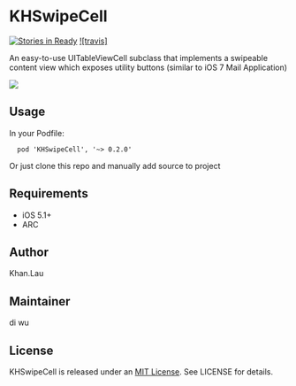 # KHSwipeCell

[![Stories in Ready](https://badge.waffle.io/weekwood/KHSwipeCell.png?label=ready&title=Ready)](https://waffle.io/weekwood/KHSwipeCell)
[![travis]](https://travis-ci.org/weekwood/KHSwipeCell.svg?branch=master)

An easy-to-use UITableViewCell subclass that implements a swipeable content view which exposes utility buttons (similar to iOS 7 Mail Application)

![](https://raw.githubusercontent.com/weekwood/KHSwipeCell/master/gif/KHSwipeCell.gif)

## Usage

In your Podfile:
```
  pod 'KHSwipeCell', '~> 0.2.0'
```
Or just clone this repo and manually add source to project

## Requirements
* iOS 5.1+
* ARC

## Author

Khan.Lau

## Maintainer

di wu

## License
KHSwipeCell is released under an [MIT License](http://opensource.org/licenses/MIT). See LICENSE for details.
